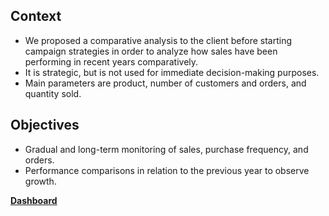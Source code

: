 ## Context
- We proposed a comparative analysis to the client before starting campaign strategies in order to analyze how sales have been performing in recent years comparatively.
- It is strategic, but is not used for immediate decision-making purposes.
- Main parameters are product, number of customers and orders, and quantity sold.

## Objectives
- Gradual and long-term monitoring of sales, purchase frequency, and orders.
- Performance comparisons in relation to the previous year to observe growth.

**[Dashboard](https://github.com/suefn/Dashboards/blob/main/an%C3%A1lises-hist%C3%B3rico/hist%C3%B3rico-vendas/Historial%20de%20Ventas%20Comparativo.pdf)**
